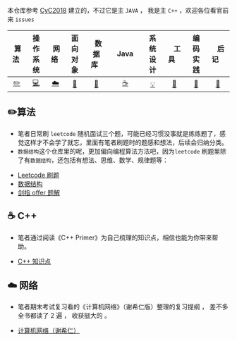 本仓库参考 [CyC2018](https://github.com/CyC2018/CS-Notes) 建立的，不过它是主 `JAVA` ， 我是主 `C++` ，欢迎各位看官前来 `issues`

| &nbsp;算法&nbsp; | 操作系统 | &nbsp;网络&nbsp;|面向对象| &nbsp;&nbsp;数据库&nbsp;&nbsp;|&nbsp;&nbsp;&nbsp;Java&nbsp;&nbsp;&nbsp;|         系统设计| &nbsp;&nbsp;&nbsp;工具&nbsp;&nbsp;&nbsp; |编码实践| &nbsp;&nbsp;&nbsp;后记&nbsp;&nbsp;&nbsp; |
| :---: | :----: | :---: | :----: | :----: | :----: | :----: | :----: | :----: | :----: |
| [:pencil2:](#pencil2-算法) | [:computer:](#computer-操作系统) | [:cloud:](#cloud-网络) | [:art:](#art-面向对象) | [:floppy_disk:](#floppy_disk-数据库) |[:coffee:](#coffee-java)| [:bulb:](#bulb-系统设计) |[:wrench:](#wrench-工具)| [:watermelon:](#watermelon-编码实践) |[:memo:](#memo-后记)|


## :pencil2:算法
* 笔者日常刷 `leetcode` 随机面试三个题，可能已经习惯没事就是练练题了，感觉这样才不会学了就忘，里面有笔者刷题时的题感和想法，后续会归纳分类。
* `数据结构`这个仓库里的呢，更加偏向编程算法方法吧，因为`leetcode` 刷题里除了有`数据结构`，还包括有想法、思维、数学、规律题等：
- [Leetcode 刷题](https://github.com/Fightjiang/leetcode-study)
- [数据结构](https://github.com/Fightjiang/Data-Structure)
- [剑指 offer 题解](./Algorithm/剑指Offer题解.md)

## :coffee: C++
* 笔者通过阅读《C++ Primer》为自己梳理的知识点，相信也能为你带来帮助。
- [C++ 知识点](./C%2B%2B/C%2B%2B_知识点.md)

## :cloud: 网络
* 笔者期末考试复习看的《计算机网络》（谢希仁版）整理的复习提纲 ， 差不多全书都读了 2 遍 ， 收获挺大的 。
- [计算机网络（谢希仁）](./ComputerNetwork/计算机网络.md)